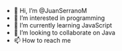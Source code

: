 - 👋 Hi, I’m @JuanSerranoM
- 👀 I’m interested in programming 
- 🌱 I’m currently learning JavaScript
- 💞️ I’m looking to collaborate on Java
- 📫 How to reach me 
